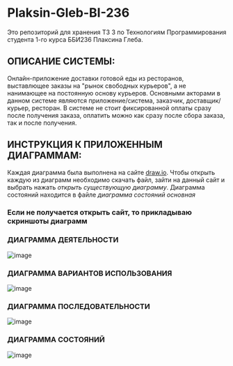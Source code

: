 # Plaksin-Gleb-BI-236
Это репозиторий для хранения ТЗ 3 по Технологиям Программирования студента 1-го курса ББИ236 Плаксина Глеба.
	
## ОПИСАНИЕ СИСТЕМЫ:
	
Онлайн-приложение доставки готовой еды из ресторанов, выставлющее заказы на "рынок свободных курьеров", а не нанимающее на постоянную основу курьеров. Основными акторами в данном системе являются приложение/система, заказчик, доставщик/курьер, ресторан. В системе не стоит фиксированной оплаты сразу после получения заказа, оплатить можно как сразу после сбора заказа, так и после получения. 

## ИНСТРУКЦИЯ К ПРИЛОЖЕННЫМ ДИАГРАММАМ:

Каждая диаграмма была выполнена на сайте [draw.io](https://app.diagrams.net/). Чтобы открыть каждую из диаграмм необходимо скачать файл, зайти на данный сайт и выбрать нажать _открыть существующую диаграмму_. Диаграмма состояний находится в файле _диаграмма состояний основная_
### Если не получается открыть сайт, то прикладываю скриншоты диаграмм

### ДИАГРАММА ДЕЯТЕЛЬНОСТИ

![image](https://github.com/GlebPlaksin/Plaksin-Gleb-BI-236/assets/168733874/654cecaa-4c54-4385-9e7d-9615f22352c4)

### ДИАГРАММА ВАРИАНТОВ ИСПОЛЬЗОВАНИЯ

![image](https://github.com/GlebPlaksin/Plaksin-Gleb-BI-236/assets/168733874/46f8f1dd-1e6d-4199-8159-d2810ccca424)

### ДИАГРАММА ПОСЛЕДОВАТЕЛЬНОСТИ

![image](https://github.com/GlebPlaksin/Plaksin-Gleb-BI-236/assets/168733874/db14a202-6718-40dc-807f-291ee88e58b2)

### ДИАГРАММА СОСТОЯНИЙ

![image](https://github.com/GlebPlaksin/Plaksin-Gleb-BI-236/assets/168733874/5bc5396a-2faa-4394-a369-730506596fb2)
